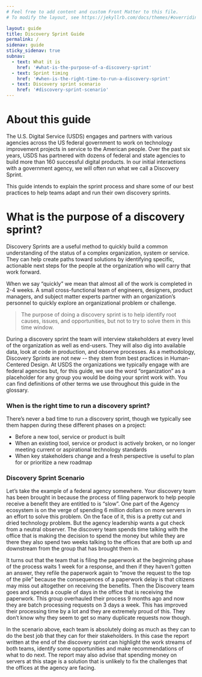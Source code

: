 ```yaml
---
# Feel free to add content and custom Front Matter to this file.
# To modify the layout, see https://jekyllrb.com/docs/themes/#overriding-theme-defaults

layout: guide
title: Discovery Sprint Guide
permalink: /
sidenav: guide
sticky_sidenav: true
subnav:
  - text: What it is
    href: '#what-is-the-purpose-of-a-discovery-sprint'
  - text: Sprint timing
    href: '#when-is-the-right-time-to-run-a-discovery-sprint'
  - text: Discovery sprint scenario
    href: '#discovery-sprint-scenario'
---
```


# About this guide
The U.S. Digital Service (USDS) engages and partners with various agencies across the US federal government to work on technology improvement projects in service to the American people. Over the past six years, USDS has partnered with dozens of federal and state agencies to build more than 160 successful digital products. In our initial interactions with a government agency, we will often run what we call a Discovery Sprint. 

This guide intends to explain the sprint process and share some of our best practices to help teams adapt and run their own discovery sprints.

# What is the purpose of a discovery sprint?
Discovery Sprints are a useful method to quickly build a common understanding of the status of a complex organization, system or service. They can help create paths toward solutions by identifying specific, actionable next steps for the people at the organization who will carry that work forward. 

When we say “quickly” we mean that almost all of the work is completed in 2-4 weeks. A small cross-functional team of engineers, designers, product managers, and subject matter experts partner with an organization’s personnel to quickly explore an organizational problem or challenge. 

> The purpose of doing a discovery sprint is to help identify root causes, issues, and opportunities, but not to try to solve them in this time window.

During a discovery sprint the team will interview stakeholders at every level of the organization as well as end-users. They will also dig into available data, look at code in production, and observe processes. As a methodology, Discovery Sprints are not new -- they stem from best practices in Human-Centered Design. At USDS the organizations we typically engage with are federal agencies but, for this guide, we use the word “organization” as a placeholder for any group you would be doing your sprint work with. You can find definitions of other terms we use throughout this guide in the glossary.

### When is the right time to run a discovery sprint?
There’s never a bad time to run a discovery sprint, though we typically see them happen during these different phases on a project:

* Before a new tool, service or product is built
* When an existing tool, service or product is actively broken, or no longer meeting current or aspirational technology standards
* When key stakeholders change and a fresh perspective is useful to plan for or prioritize a new roadmap

### Discovery Sprint Scenario
Let’s take the example of a federal agency somewhere. Your discovery team has been brought in because the process of filing paperwork to help people receive a benefit they are entitled to is “slow”. One part of the Agency ecosystem is on the verge of spending 6 million dollars on more servers in an effort to solve this problem. On the face of it, this is a pretty cut and dried technology problem. But the agency leadership wants a gut check from a neutral observer.  The discovery team spends time talking with the office that is making the decision to spend the money but while they are there they also spend two weeks talking to the offices that are both up and downstream from the group that has brought them in. 

It turns out that the team that is filing the paperwork at the beginning phase of the process waits 1 week for a response, and then if they haven’t gotten an answer, they refile the paperwork again to “move the request to the top of the pile” because the consequences of a paperwork delay is that citizens may miss out altogether on receiving the benefits. Then the Discovery team goes and spends a couple of days in the office that is receiving the paperwork. This group overhauled their process 9 months ago and now they are batch processing requests on 3 days a week. This has improved their processing time by a lot and they are extremely proud of this. They don’t know why they seem to get so many duplicate requests now though. 
 
In the scenario above, each team is absolutely doing as much as they can to do the best job that they can for their stakeholders. In this case the report written at the end of the discovery sprint can highlight the work streams of both teams, identify some opportunities and make recommendations of what to do next. The report may also advise that spending money on servers at this stage is a solution that is unlikely to fix the challenges that the offices at the agency are facing.


